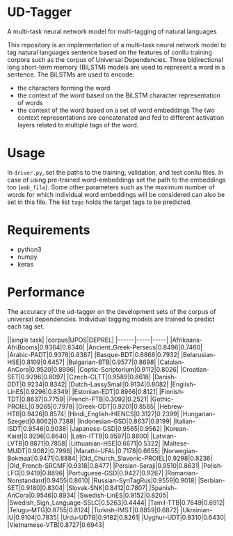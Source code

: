 # UD-Tagger
A multi-task neural network model for multi-tagging of natural languages 

This repository is an implementation of a multi-task neural network model to tag natural languages sentence based on the features of conllu training corpora such as the corpus of Universal Dependencies. Three bidirectional long short-term memory (BiLSTM) models are used to represent a word in a sentence. The BiLSTMs are used to encode:
- the characters forming the word
- the context of the word based on the BiLSTM character representation of words 
- the context of the word based on a set of word embeddings 
The two context representations are concatenated and fed to different activation layers related to multiple tags of the word. 

# Usage
In ```driver.py```, set the paths to the training, validation, and test conllu files. 
In case of using pre-trained word-embeddings set the path to the embeddings too (```emb_file```). Some other parameters such as the maximum number of words for which individual word embeddings will be considered can also be set in this file. 
The list ````tags```` holds the target tags to be predicted. 

# Requirements
- python3
- numpy
- keras

# Performance
The accuracy of the ud-tagger on the development sets of the corpus of universal dependencies. Individual tagging models are trained to predict each tag set.

||single task|
|corpus|UPOS|DEPREL|
|------|-----|-----|
|Afrikaans-AfriBooms|0.9364|0.8340|
|Ancient_Greek-Perseus|0.8496|0.7460|
|Arabic-PADT|0.9378|0.8387|
|Basque-BDT|0.8868|0.7932|
|Belarusian-HSE|0.8109|0.6457|
|Bulgarian-BTB|0.9577|0.8698|
|Catalan-AnCora|0.9520|0.8996|
|Coptic-Scriptorium|0.9112|0.8026|
|Croatian-SET|0.9296|0.8097|
|Czech-CLTT|0.9589|0.8618|
|Danish-DDT|0.9234|0.8342|
|Dutch-LassySmall|0.9134|0.8082|
|English-LinES|0.9296|0.8349|
|Estonian-EDT|0.8966|0.8121|
|Finnish-TDT|0.8637|0.7759|
|French-FTB|0.3092|0.2521|
|Gothic-PROIEL|0.9265|0.7978|
|Greek-GDT|0.9201|0.8565|
|Hebrew-HTB|0.9426|0.8574|
|Hindi_English-HIENCS|0.3127|0.2399|
|Hungarian-Szeged|0.8062|0.7388|
|Indonesian-GSD|0.8637|0.8199|
|Italian-ISDT|0.9546|0.9038|
|Japanese-GSD|0.9565|0.9562|
|Korean-Kaist|0.9296|0.8640|
|Latin-ITTB|0.9597|0.8800|
|Latvian-LVTB|0.8871|0.7858|
|Lithuanian-HSE|0.6671|0.5322|
|Maltese-MUDT|0.9082|0.7998|
|Marathi-UFAL|0.7178|0.6655|
|Norwegian-Bokmaal|0.9471|0.8884|
|Old_Church_Slavonic-PROIEL|0.9298|0.8236|
|Old_French-SRCMF|0.9318|0.8477|
|Persian-Seraji|0.9510|0.8631|
|Polish-LFG|0.9419|0.8896|
|Portuguese-GSD|0.9427|0.9267|
|Romanian-Nonstandard|0.9455|0.8610|
|Russian-SynTagRus|0.9559|0.9018|
|Serbian-SET|0.9180|0.8304|
|Slovak-SNK|0.8412|0.7807|
|Spanish-AnCora|0.9546|0.8934|
|Swedish-LinES|0.9152|0.8205|
|Swedish_Sign_Language-SSLC|0.5263|0.4444|
|Tamil-TTB|0.7649|0.6912|
|Telugu-MTG|0.8755|0.8124|
|Turkish-IMST|0.8859|0.6872|
|Ukrainian-IU|0.9104|0.7835|
|Urdu-UDTB|0.9182|0.8261|
|Uyghur-UDT|0.8310|0.6430|
|Vietnamese-VTB|0.8727|0.6943|
